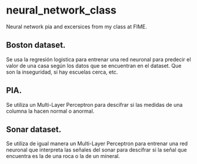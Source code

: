 # neural_network_class
Neural network pia and excersices from my class at FIME.

## Boston dataset.
Se usa la regresión logistica para entrenar una red neuronal para predecir el valor de una casa según
los datos que se encuentran en el dataset. Que son la inseguridad, si hay escuelas cerca, etc.

## PIA.
Se utiliza un Multi-Layer Perceptron para descifrar si las medidas de una columna la hacen normal o anormal.

## Sonar dataset.
Se utiliza de igual manera un Multi-Layer Perceptron para entrenar una red neuronal que interpreta las señales
del sonar para descifrar si la señal que encuentra es la de una roca o la de un mineral.
